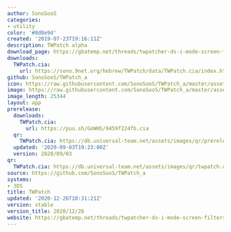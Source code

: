 ```yaml
---
author: SonoSooS
categories:
- utility
color: '#8d8e9d'
created: '2019-07-23T19:16:11Z'
description: TWPatch alpha
download_page: https://gbatemp.net/threads/twpatcher-ds-i-mode-screen-filters-and-patches.542694/
downloads:
  TWPatch.cia:
    url: https://sono.9net.org/hebrew/TWPatch/data/TWPatch.cia/index.html
github: SonoSooS/TWPatch_a
icon: https://raw.githubusercontent.com/SonoSooS/TWPatch_a/master/assets/logo.png
image: https://raw.githubusercontent.com/SonoSooS/TWPatch_a/master/assets/banner.png
image_length: 25344
layout: app
prerelease:
  downloads:
    TWPatch.cia:
      url: https://puu.sh/GoWHS/9459f224fb.cia
  qr:
    TWPatch.cia: https://db.universal-team.net/assets/images/qr/prerelease/twpatch.cia.png
  updated: '2020-09-03T19:23:00Z'
  version: 2020/09/03
qr:
  TWPatch.cia: https://db.universal-team.net/assets/images/qr/twpatch.cia.png
source: https://github.com/SonoSooS/TWPatch_a
systems:
- 3DS
title: TWPatch
updated: '2020-12-26T10:31:21Z'
version: stable
version_title: 2020/12/26
website: https://gbatemp.net/threads/twpatcher-ds-i-mode-screen-filters-and-patches.542694/
---
```

